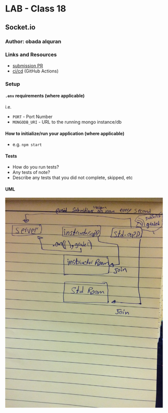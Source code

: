 
# LAB - Class 18

## Socket.io

### Author: obada alquran

### Links and Resources

- [submission PR](https://github.com/obadeh/401-Socket.io/pull/1)
- [ci/cd](http://xyz.com) (GitHub Actions)


### Setup

#### `.env` requirements (where applicable)

i.e.

- `PORT` - Port Number
- `MONGODB_URI` - URL to the running mongo instance/db

#### How to initialize/run your application (where applicable)

- e.g. `npm start`

#### Tests

- How do you run tests?
- Any tests of note?
- Describe any tests that you did not complete, skipped, etc

#### UML

![uml](./io.jpg)
